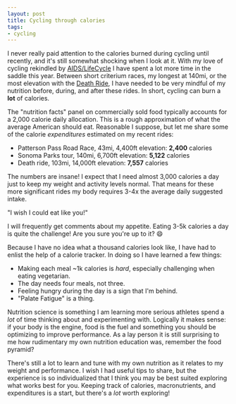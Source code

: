 ```yaml
---
layout: post
title: Cycling through calories
tags:
- cycling
---
```


I never really paid attention to the calories burned during cycling until
recently, and it's still somewhat shocking when I look at it. With my love of
cycling rekindled by [AIDS/LifeCycle](https://aidslifecycle.org) I have spent a
lot more time in the saddle this year. Between short criterium races, my
longest at 140mi, or the most elevation with the [Death
Ride](https://deathride.com/), I have needed to be very mindful of my nutrition
before, during, and after these rides. In short, cycling can burn a **lot** of calories.

The "nutrition facts" panel on commercially sold food typically accounts for a
2,000 calorie daily allocation. This is a rough approximation of what the
average American should eat. Reasonable I suppose, but let me share some of the
calorie _expenditures_ estimated on my recent rides:

* Patterson Pass Road Race, 43mi, 4,400ft elevation: **2,400** calories
* Sonoma Parks tour, 140mi, 6,700ft elevation: **5,122** calories
* Death ride, 103mi, 14,000ft elevation: **7,557** calories

The numbers are insane! I expect that I need almost 3,000 calories a day just
to keep my weight and activity levels normal. That means for these more
significant rides my body requires 3-4x the average daily suggested intake.

"I wish I could eat like you!"

I will frequently get comments about my appetite. Eating 3-5k calories a day is
quite the challenge! Are you sure you're up to it? 😄

Because I have no idea what a thousand calories look like, I have had to enlist
the help of a calorie tracker. In doing so I have learned a few things:

* Making each meal ~1k calories is *hard*, especially challenging when eating vegetarian.
* The day needs four meals, not three.
* Feeling hungry during the day is a sign that I'm behind.
* "Palate Fatigue" is a thing.

Nutrition science is something I am learning more serious athletes
spend a *lot* of time thinking about and experimenting with. Logically it makes
sense: if your body is the engine, food is the fuel and something you should be
optimizing to improve performance. As a lay person it is still surprising to me
how rudimentary my own nutrition education was, remember the food pyramid?

There's still a lot to learn and tune with my own nutrition as it relates to my
weight and performance. I wish I had useful tips to share, but the experience
is so individualized that I think you may be best suited exploring what works
best for you. Keeping track of calories, macronutrients, and expenditures is a
start, but there's a _lot_ worth exploring!
